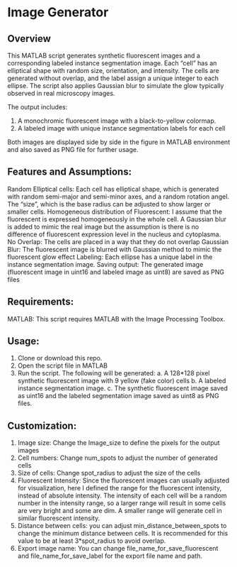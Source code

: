 # Image Generator
## Overview

This MATLAB script generates synthetic fluorescent images and a corresponding labeled instance segmentation image. Each “cell” has an elliptical shape with random size, orientation, and intensity. The cells are generated without overlap, and the label assign a unique integer to each ellipse. The script also applies Gaussian blur to simulate the glow typically observed in real microscopy images.

The output includes:
1. A monochromic fluorescent image with a black-to-yellow colormap.
2. A labeled image with unique instance segmentation labels for each cell

Both images are displayed side by side in the figure in MATLAB environment and also saved as PNG file for further usage.

## Features and Assumptions:

Random Elliptical cells: Each cell has elliptical shape, which is generated with random semi-major and semi-minor axes, and a random rotation angel. The “size”, which is the base radius can be adjusted to show larger or smaller cells. 
Homogeneous distribution of Fluorescent: I assume that the fluorescent is expressed homogeneously in the whole cell. A Gaussian blur is added to mimic the real image but the assumption is there is no difference of fluorescent expression level in the nucleus and cytoplasma.
No Overlap: The cells are placed in a way that they do not overlap
Gaussian Blur: The fluorescent image is blurred with Gaussian method to mimic the fluorescent glow effect
Labeling: Each ellipse has a unique label in the instance segmentation image.
Saving output: The generated image (fluorescent image in uint16 and labeled image as uint8) are saved as PNG files

## Requirements:
MATLAB: This script requires MATLAB with the Image Processing Toolbox.

## Usage:
1.	Clone or download this repo.
2.	Open the script file in MATLAB
3.	Run the script. The following will be generated:
a.	A 128*128 pixel synthetic fluorescent image with 9 yellow (fake color) cells
b.	A labeled instance segmentation image.
c.	The synthetic fluorescent image saved as uint16 and the labeled segmentation image saved as uint8 as PNG files.
## Customization:
1.	Image size: Change the Image_size to define the pixels for the output images
2.	Cell numbers: Change num_spots to adjust the number of generated cells
3.	Size of cells: Change spot_radius to adjust the size of the cells
4.	Fluorescent Intensity: Since the fluorescent images can usually adjusted for visualization, here I defined the range for the fluorescent intensity, instead of absolute intensity. The intensity of each cell will be a random number in the intensity range, so a larger range will result in some cells are very bright and some are dim. A smaller range will generate cell in similar fluorescent intensity.
5.	Distance between cells: you can adjust min_distance_between_spots to change the minimum distance between cells. It is recommended for this value to be at least 3*spot_radius to avoid overlap.
6.	Export image name: You can change file_name_for_save_fluorescent and file_name_for_save_label for the export file name and path. 


